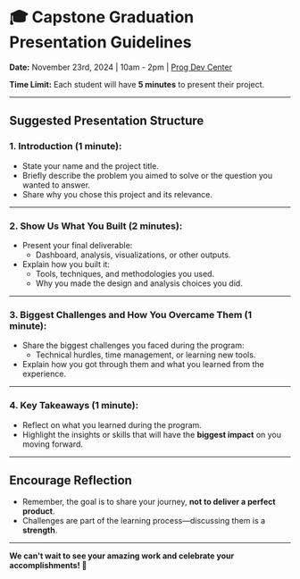 # 🎓 Capstone Graduation Presentation Guidelines

**Date:** November 23rd, 2024 | 10am - 2pm | [Prog Dev Center](https://maps.app.goo.gl/BXgR83ABid8ZjS5HA) 

**Time Limit:** Each student will have **5 minutes** to present their project.

---

## **Suggested Presentation Structure**

### 1. **Introduction (1 minute):**
   - State your name and the project title.
   - Briefly describe the problem you aimed to solve or the question you wanted to answer.
   - Share why you chose this project and its relevance.

---

### 2. **Show Us What You Built (2 minutes):**
   - Present your final deliverable:
     - Dashboard, analysis, visualizations, or other outputs.
   - Explain how you built it:
     - Tools, techniques, and methodologies you used.
     - Why you made the design and analysis choices you did.

---

### 3. **Biggest Challenges and How You Overcame Them (1 minute):**
   - Share the biggest challenges you faced during the program:
     - Technical hurdles, time management, or learning new tools.
   - Explain how you got through them and what you learned from the experience.

---

### 4. **Key Takeaways (1 minute):**
   - Reflect on what you learned during the program.
   - Highlight the insights or skills that will have the **biggest impact** on you moving forward.

---

## **Encourage Reflection**
- Remember, the goal is to share your journey, **not to deliver a perfect product**.
- Challenges are part of the learning process—discussing them is a **strength**.

---

**We can't wait to see your amazing work and celebrate your accomplishments! 🎉**
